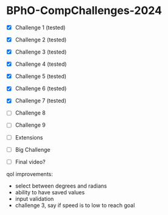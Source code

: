 # BPhO-CompChallenges-2024

- [x] Challenge 1 (tested)
- [x] Challenge 2 (tested)
- [x] Challenge 3 (tested)
- [x] Challenge 4 (tested)
- [x] Challenge 5 (tested)
- [x] Challenge 6 (tested)
- [x] Challenge 7 (tested)
- [ ] Challenge 8
- [ ] Challenge 9
- [ ] Extensions
- [ ] Big Challenge
- [ ] Final video?


qol improvements:
- select between degrees and radians
- ability to have saved values
- input validation
- challenge 3, say if speed is to low to reach goal
